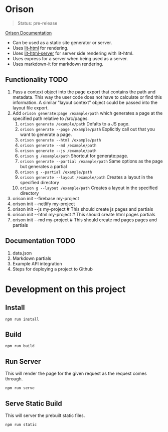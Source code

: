 # Orison

> Status: pre-release

[Orison Documentation](https://orison.alexlockhart.me)

* Can be used as a static site generator or server.
* Uses [lit-html](https://github.com/Polymer/lit-html) for rendering.
* Uses [lit-html-server](https://github.com/popeindustries/lit-html-server) for server side rendering with lit-html.
* Uses express for a server when being used as a server.
* Uses markdown-it for markdown rendering.

## Functionality TODO

1. Pass a context object into the page export that contains the path and metadata. This way the user code does not have to calculate or find this information. A similar "layout context" object could be passed into the layout file export.
1. Add `orison generate:page /example/path` which generates a page at the specified path relative to /src/pages.
    1. `orison generate /example/path` Defalts to a JS page.
    1. `orison generate --page /example/path` Explicitly call out that you want to generate a page.
    1. `orison generate --html /example/path`
    1. `orison generate --md /example/path`
    1. `orison generate --js /example/path`
    1. `orison g /example/path` Shortcut for generate:page.
    1. `orison generate --partial /example/path` Same options as the page but generates a partial
    1. `orison g --partial /example/path`
    1. `orison generate --layout /example/path` Creates a layout in the specified directory
    1. `orison g --layout /example/path` Creates a layout in the specified directory
1. orison init --firebase my-project
1. orison init --netlify my-project
1. orison init --js my-project # This should create js pages and partials
1. orison init --html my-project # This should create html pages partials
1. orison init --md my-project # This should create md pages pages and partials

## Documentation TODO

1. data.json
1. Markdown partials
1. Example API integration
1. Steps for deploying a project to Github

# Development on this project

## Install

```
npm run install
```

## Build

```
npm run build
```

## Run Server

This will render the page for the given request as the request comes through.

```
npm run serve
```

## Serve Static Build

This will server the prebuilt static files.

```
npm run static
```
